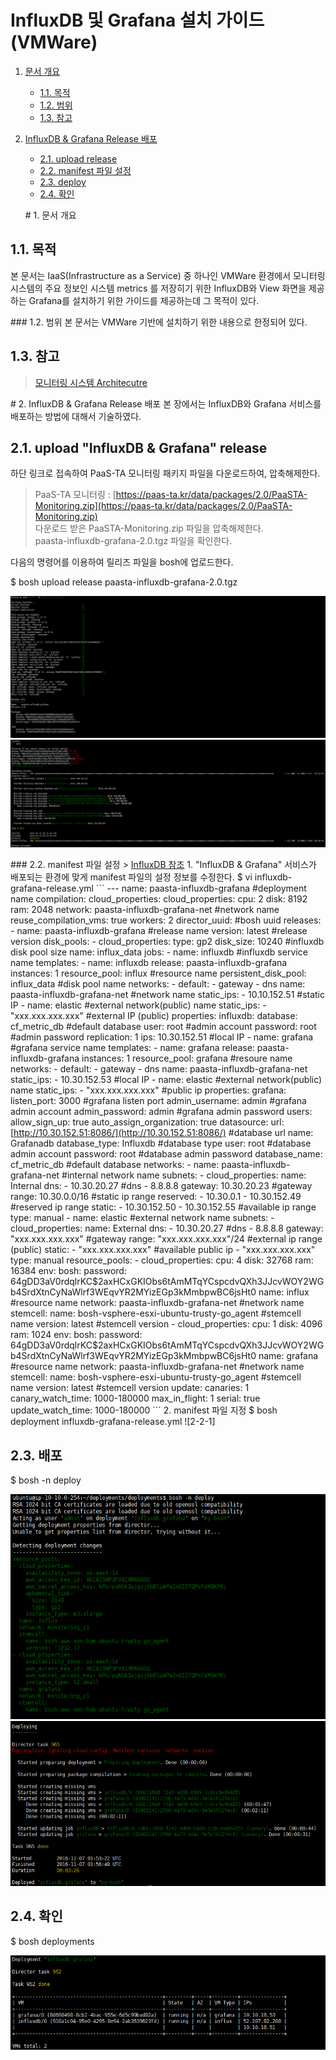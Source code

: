 # InfluxDB 및 Grafana 설치 가이드 \(VMWare\)

1. [문서 개요](paas-ta-influxdb-grafana-vmware-_v1.0.md#1)
   * [1.1. 목적](paas-ta-influxdb-grafana-vmware-_v1.0.md#2)
   * [1.2. 범위](paas-ta-influxdb-grafana-vmware-_v1.0.md#3)
   * [1.3. 참고](paas-ta-influxdb-grafana-vmware-_v1.0.md#4)
2. [InfluxDB & Grafana Release 배포](paas-ta-influxdb-grafana-vmware-_v1.0.md#5)

   * [2.1.  upload release](paas-ta-influxdb-grafana-vmware-_v1.0.md#6)
   * [2.2.  manifest 파일 설정](paas-ta-influxdb-grafana-vmware-_v1.0.md#7)
   * [2.3.  deploy](paas-ta-influxdb-grafana-vmware-_v1.0.md#8)
   * [2.4.  확인](paas-ta-influxdb-grafana-vmware-_v1.0.md#9)

   \# 1. 문서 개요

## 1.1. 목적

본 문서는 IaaS\(Infrastructure as a Service\) 중 하나인 VMWare 환경에서 모니터링 시스템의 주요 정보인 시스템 metrics 를 저장히기 위한 InfluxDB와 View 화면을 제공하는 Grafana를 설치하기 위한 가이드를 제공하는데 그 목적이 있다.

\#\#\# 1.2. 범위 본 문서는 VMWare 기반에 설치하기 위한 내용으로 한정되어 있다.

## 1.3. 참고

> [모니터링 시스템 Architecutre](https://github.com/OpenPaaSRnD/Documents-PaaSTA-2.0/blob/master/Use-Guide/PaaS-TA%20%EB%AA%A8%EB%8B%88%ED%84%B0%EB%A7%81%20%EC%8B%9C%EC%8A%A4%ED%85%9C%20Architecture.md)

\# 2. InfluxDB & Grafana Release 배포 본 장에서는 InfluxDB와 Grafana 서비스를 배포하는 방법에 대해서 기술하였다.

## 2.1.  upload "InfluxDB & Grafana" release

하단 링크로 접속하여 PaaS-TA 모니터링 패키지 파일을 다운로드하여, 압축해제한다.

> PaaS-TA 모니터링 : [https://paas-ta.kr/data/packages/2.0/PaaSTA-Monitoring.zip](https://paas-ta.kr/data/packages/2.0/PaaSTA-Monitoring.zip)  
> 다운로드 받은 PaaSTA-Monitoring.zip 파일을 압축해제한다.  
> paasta-influxdb-grafana-2.0.tgz 파일을 확인한다.

다음의 명령어를 이용하여 릴리즈 파일을 bosh에 업로드한다.

$ bosh upload release paasta-influxdb-grafana-2.0.tgz

![](../../../.gitbook/assets/2-1-1%20%2821%29.png) ![](../../../.gitbook/assets/2-1-2%20%2813%29.png)

\#\#\# 2.2. manifest 파일 설정 &gt; [InfluxDB 참조](https://github.com/OpenPaaSRnD/Documents-PaaSTA-2.0/blob/master/Use-Guide/PaaS-TA%20%EB%AA%A8%EB%8B%88%ED%84%B0%EB%A7%81%20DB%20%EB%B0%8F%20Metrics%20%EA%B0%80%EC%9D%B4%EB%93%9C.md) 1. "InfluxDB & Grafana" 서비스가 배포되는 환경에 맞게 manifest 파일의 설정 정보를 수정한다. $ vi influxdb-grafana-release.yml \`\`\` --- name: paasta-influxdb-grafana \#deployment name compilation: cloud\_properties: cloud\_properties: cpu: 2 disk: 8192 ram: 2048 network: paasta-influxdb-grafana-net \#network name reuse\_compilation\_vms: true workers: 2 director\_uuid: \#bosh uuid releases: - name: paasta-influxdb-grafana \#release name version: latest \#release version disk\_pools: - cloud\_properties: type: gp2 disk\_size: 10240 \#influxdb disk pool size name: influx\_data jobs: - name: influxdb \#influxdb service name templates: - name: influxdb release: paasta-influxdb-grafana instances: 1 resource\_pool: influx \#resource name persistent\_disk\_pool: influx\_data \#disk pool name networks: - default: - gateway - dns name: paasta-influxdb-grafana-net \#network name static\_ips: - 10.10.152.51 \#static IP - name: elastic \#external network\(public\) name static\_ips: - "xxx.xxx.xxx.xxx" \#external IP \(public\) properties: influxdb: database: cf\_metric\_db \#default database user: root \#admin account password: root \#admin password replication: 1 ips: 10.30.152.51 \#local IP - name: grafana \#grafana service name templates: - name: grafana release: paasta-influxdb-grafana instances: 1 resource\_pool: grafana \#resoure name networks: - default: - gateway - dns name: paasta-influxdb-grafana-net static\_ips: - 10.30.152.53 \#local IP - name: elastic \#external network\(public\) name static\_ips: - "xxx.xxx.xxx.xxx" \#public ip properties: grafana: listen\_port: 3000 \#grafana listen port admin\_username: admin \#grafana admin account admin\_password: admin \#grafana admin password users: allow\_sign\_up: true auto\_assign\_organization: true datasource: url: [http://10.30.152.51:8086/](http://10.30.152.51:8086/) \#database url name: Grafanadb database\_type: Influxdb \#database type user: root \#database admin account password: root \#database admin password database\_name: cf\_metric\_db \#default database networks: - name: paasta-influxdb-grafana-net \#internal network name subnets: - cloud\_properties: name: Internal dns: - 10.30.20.27 \#dns - 8.8.8.8 gateway: 10.30.20.23 \#gateway range: 10.30.0.0/16 \#static ip range reserved: - 10.30.0.1 - 10.30.152.49 \#reserved ip range static: - 10.30.152.50 - 10.30.152.55 \#available ip range type: manual - name: elastic \#external network name subnets: - cloud\_properties: name: External dns: - 10.30.20.27 \#dns - 8.8.8.8 gateway: "xxx.xxx.xxx.xxx" \#gateway range: "xxx.xxx.xxx.xxx"/24 \#external ip range \(public\) static: - "xxx.xxx.xxx.xxx" \#available public ip - "xxx.xxx.xxx.xxx" type: manual resource\_pools: - cloud\_properties: cpu: 4 disk: 32768 ram: 16384 env: bosh: password: $6$4gDD3aV0rdqlrKC$2axHCxGKIObs6tAmMTqYCspcdvQXh3JJcvWOY2WGb4SrdXtnCyNaWlrf3WEqvYR2MYizEGp3kMmbpwBC6jsHt0 name: influx \#resource name network: paasta-influxdb-grafana-net \#network name stemcell: name: bosh-vsphere-esxi-ubuntu-trusty-go\_agent \#stemcell name version: latest \#stemcell version - cloud\_properties: cpu: 1 disk: 4096 ram: 1024 env: bosh: password: $6$4gDD3aV0rdqlrKC$2axHCxGKIObs6tAmMTqYCspcdvQXh3JJcvWOY2WGb4SrdXtnCyNaWlrf3WEqvYR2MYizEGp3kMmbpwBC6jsHt0 name: grafana \#resource name network: paasta-influxdb-grafana-net \#network name stemcell: name: bosh-vsphere-esxi-ubuntu-trusty-go\_agent \#stemcell name version: latest \#stemcell version update: canaries: 1 canary\_watch\_time: 1000-180000 max\_in\_flight: 1 serial: true update\_watch\_time: 1000-180000 \`\`\` 2. manifest 파일 지정 $ bosh deployment influxdb-grafana-release.yml !\[2-2-1\]

## 2.3.  배포

$ bosh -n deploy

![](../../../.gitbook/assets/2-3-1%20%2825%29.png) ![](../../../.gitbook/assets/2-3-2%20%2811%29.png)

## 2.4.  확인

$ bosh deployments

![](../../../.gitbook/assets/2-4-1%20%2813%29.png)

